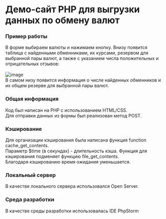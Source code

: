 # Демо-сайт PHP для выгрузки данных по обмену валют

### Пример работы
В форме выбираем валюты и нажимаем кнопку. Внизу появится таблица с найденными обменниками, их курсами, резервом для выбранной пары валют, а также с указанием числа положительных и отрицательных отзывов:<br><br>
![image](https://user-images.githubusercontent.com/55635768/151165679-4404dc71-43a8-476d-bfdf-8f25a14c1a42.png)
<br>В самом низу появится информация о числе найденных обменников и их общем резерве для выбранной пары валют.

### Общая информация
Код был написан на PHP с использованием HTML/CSS.<br>
Для отправки данных из формы был реализован метод POST.

### Кэширование
Для организации кэширования была написана функция function cache_get_contents.<br>
Параметр $time (в секундах) - длительность кэша. Функция для кэширования подменяет функцию file_get_contents.<br>
Благодаря кэшированию время ожидания уменьшается.

### Локальный сервер
В качестве локального сервера использовался Open Server.

### Среда разработки
В качестве среды разработки использовалась IDE PhpStorm
